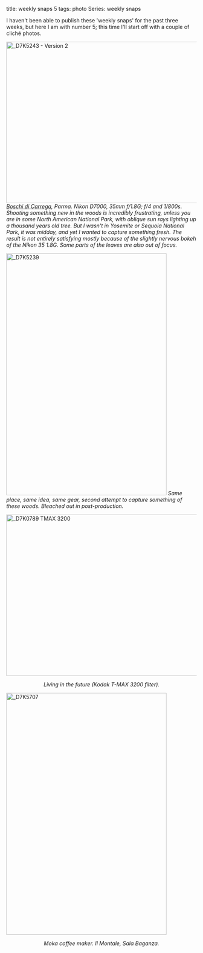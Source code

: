 title: weekly snaps 5
tags: photo
Series: weekly snaps


I haven't been able to publish these 'weekly snaps' for the past three weeks, but here I am with number 5; this time I'll start off with a couple of cliché photos.

<a href="http://www.flickr.com/photos/aadm/7847529376/" title="_D7K5243 - Version 2 by aadm, on Flickr"><img src="http://farm9.staticflickr.com/8422/7847529376_ef76fd169c_z.jpg" width="640" height="427" alt="_D7K5243 - Version 2"></a>
_[Boschi di Carrega](http://parchi.parma.it/page.asp?IDCategoria=272), Parma. Nikon D7000, 35mm f/1.8G; f/4 and 1/800s. Shooting something new in the woods is incredibly frustrating, unless you are in some North American National Park, with oblique sun rays lighting up a thousand years old tree. But I wasn't in Yosemite or Sequoia National Park, it was midday, and yet I wanted to capture something fresh. The result is not entirely satisfying mostly because of the slightly nervous bokeh of the Nikon 35 1.8G. Some parts of the leaves are also out of focus._

<a href="http://www.flickr.com/photos/aadm/7847533978/" title="_D7K5239 by aadm, on Flickr"><img src="http://farm9.staticflickr.com/8287/7847533978_458ebca623_z.jpg" width="424" height="640" alt="_D7K5239"></a>
_Same place, same idea, same gear, second attempt to capture something of these woods. Bleached out in post-production._

<a href="http://www.flickr.com/photos/aadm/7847543196/" title="_D7K0789 TMAX 3200 by aadm, on Flickr"><img src="http://farm8.staticflickr.com/7261/7847543196_ce887354ef_z.jpg" width="640" height="427" alt="_D7K0789 TMAX 3200"></a>
<center><i>Living in the future (Kodak T-MAX 3200 filter).</i></center>

<a href="http://www.flickr.com/photos/aadm/7847522064/" title="_D7K5707 by aadm, on Flickr"><img src="http://farm9.staticflickr.com/8424/7847522064_06c0304d30_z.jpg" width="424" height="640" alt="_D7K5707"></a>
<center><i>Moka coffee maker. Il Montale, Sala Baganza.</i></center>
